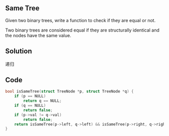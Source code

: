 ## Same Tree

Given two binary trees, write a function to check if they are equal or not.

Two binary trees are considered equal if they are structurally identical and the nodes have the same value. 

## Solution

递归

## Code
```c
bool isSameTree(struct TreeNode *p, struct TreeNode *q) {
	if (p == NULL)
		return q == NULL;
	if (q == NULL)
		return false;
	if (p->val != q->val)
		return false;
	return isSameTree(p->left, q->left) && isSameTree(p->right, q->right);
}
```

